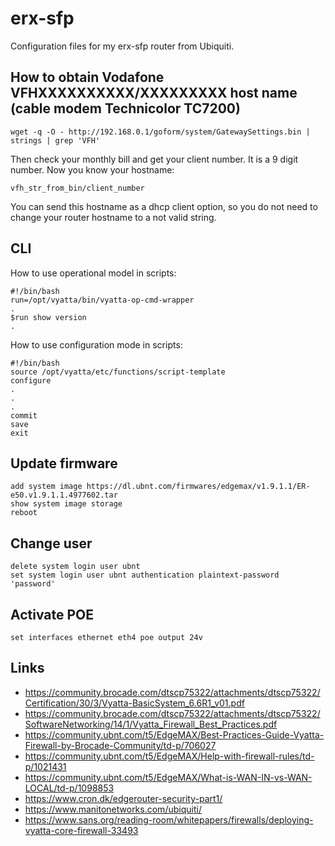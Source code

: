 # erx-sfp
Configuration files for my erx-sfp router from Ubiquiti.

## How to obtain Vodafone VFHXXXXXXXXXX/XXXXXXXXX host name (cable modem Technicolor TC7200)
```
wget -q -O - http://192.168.0.1/goform/system/GatewaySettings.bin | strings | grep 'VFH'
```
Then check your monthly bill and get your client number. It is a 9 digit number. Now you know your hostname: 
```
vfh_str_from_bin/client_number
```
You can send this hostname as a dhcp client option, so you do not need to change 
your router hostname to a not valid string.

## CLI
How to use operational model in scripts:
```
#!/bin/bash
run=/opt/vyatta/bin/vyatta-op-cmd-wrapper
.
$run show version
.
```

How to use configuration mode in scripts:
```
#!/bin/bash
source /opt/vyatta/etc/functions/script-template
configure
.
.
.
commit
save
exit
```

## Update firmware
```
add system image https://dl.ubnt.com/firmwares/edgemax/v1.9.1.1/ER-e50.v1.9.1.1.4977602.tar
show system image storage
reboot
```

## Change user
```
delete system login user ubnt
set system login user ubnt authentication plaintext-password 'password'
```

## Activate POE
```
set interfaces ethernet eth4 poe output 24v
```

## Links
- https://community.brocade.com/dtscp75322/attachments/dtscp75322/Certification/30/3/Vyatta-BasicSystem_6.6R1_v01.pdf
- https://community.brocade.com/dtscp75322/attachments/dtscp75322/SoftwareNetworking/14/1/Vyatta_Firewall_Best_Practices.pdf
- https://community.ubnt.com/t5/EdgeMAX/Best-Practices-Guide-Vyatta-Firewall-by-Brocade-Community/td-p/706027
- https://community.ubnt.com/t5/EdgeMAX/Help-with-firewall-rules/td-p/1021431
- https://community.ubnt.com/t5/EdgeMAX/What-is-WAN-IN-vs-WAN-LOCAL/td-p/1098853
- https://www.cron.dk/edgerouter-security-part1/
- https://www.manitonetworks.com/ubiquiti/
- https://www.sans.org/reading-room/whitepapers/firewalls/deploying-vyatta-core-firewall-33493
